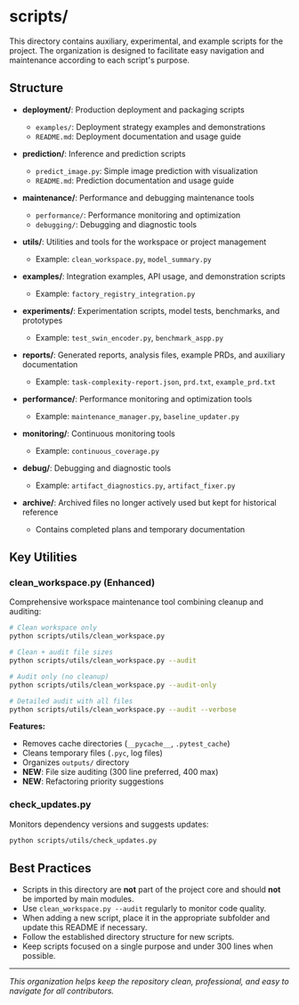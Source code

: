 # scripts/

This directory contains auxiliary, experimental, and example scripts for the project. The
organization is designed to facilitate easy navigation and maintenance according to each script's purpose.

## Structure

- **deployment/**: Production deployment and packaging scripts
  - `examples/`: Deployment strategy examples and demonstrations
  - `README.md`: Deployment documentation and usage guide

- **prediction/**: Inference and prediction scripts
  - `predict_image.py`: Simple image prediction with visualization
  - `README.md`: Prediction documentation and usage guide

- **maintenance/**: Performance and debugging maintenance tools
  - `performance/`: Performance monitoring and optimization
  - `debugging/`: Debugging and diagnostic tools

- **utils/**: Utilities and tools for the workspace or project management
  - Example: `clean_workspace.py`, `model_summary.py`

- **examples/**: Integration examples, API usage, and demonstration scripts
  - Example: `factory_registry_integration.py`

- **experiments/**: Experimentation scripts, model tests, benchmarks, and prototypes
  - Example: `test_swin_encoder.py`, `benchmark_aspp.py`

- **reports/**: Generated reports, analysis files, example PRDs, and auxiliary documentation
  - Example: `task-complexity-report.json`, `prd.txt`, `example_prd.txt`

- **performance/**: Performance monitoring and optimization tools
  - Example: `maintenance_manager.py`, `baseline_updater.py`

- **monitoring/**: Continuous monitoring tools
  - Example: `continuous_coverage.py`

- **debug/**: Debugging and diagnostic tools
  - Example: `artifact_diagnostics.py`, `artifact_fixer.py`

- **archive/**: Archived files no longer actively used but kept for historical reference
  - Contains completed plans and temporary documentation

## Key Utilities

### **clean_workspace.py** (Enhanced)

Comprehensive workspace maintenance tool combining cleanup and auditing:

```bash
# Clean workspace only
python scripts/utils/clean_workspace.py

# Clean + audit file sizes
python scripts/utils/clean_workspace.py --audit

# Audit only (no cleanup)
python scripts/utils/clean_workspace.py --audit-only

# Detailed audit with all files
python scripts/utils/clean_workspace.py --audit --verbose
```

**Features:**

- Removes cache directories (`__pycache__`, `.pytest_cache`)
- Cleans temporary files (`.pyc`, log files)
- Organizes `outputs/` directory
- **NEW**: File size auditing (300 line preferred, 400 max)
- **NEW**: Refactoring priority suggestions

### **check_updates.py**

Monitors dependency versions and suggests updates:

```bash
python scripts/utils/check_updates.py
```

## Best Practices

- Scripts in this directory are **not** part of the project core and should **not** be imported by
main modules.
- Use `clean_workspace.py --audit` regularly to monitor code quality.
- When adding a new script, place it in the appropriate subfolder and update this README if necessary.
- Follow the established directory structure for new scripts.
- Keep scripts focused on a single purpose and under 300 lines when possible.

---

_This organization helps keep the repository clean, professional, and easy to navigate for all contributors._
